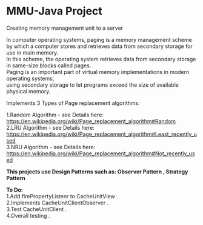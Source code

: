 # MMU-Java Project 
Creating memory management unit to a server </br>

In computer operating systems, paging is a memory management scheme by which a computer stores and retrieves data from secondary storage for use in main memory.</br>
In this scheme, the operating system retrieves data from secondary storage in same-size blocks called pages.</br>
Paging is an important part of virtual memory implementations in modern operating systems,</br>
using secondary storage to let programs exceed the size of available physical memory.</br>

Implements 3 Types of Page replacement algorithms: </br>

1.Random Algorithm - see Details here: https://en.wikipedia.org/wiki/Page_replacement_algorithm#Random </br>
2.LRU Algorithm - see Details here: https://en.wikipedia.org/wiki/Page_replacement_algorithm#Least_recently_used </br>
3.NRU Algorithm - see Details here: https://en.wikipedia.org/wiki/Page_replacement_algorithm#Not_recently_used </br>

<B>This projects use Design Patterns such as: Observer Pattern , Strategy Pattern </B> </br>


<B>To Do: </br></B>
1.Add firePropertyListenr to CacheUnitView . </br>
2.Implements CacheUnitClientObserver . </br>
3.Test CacheUnitClient . </br>
4.Overall testing . </br>
